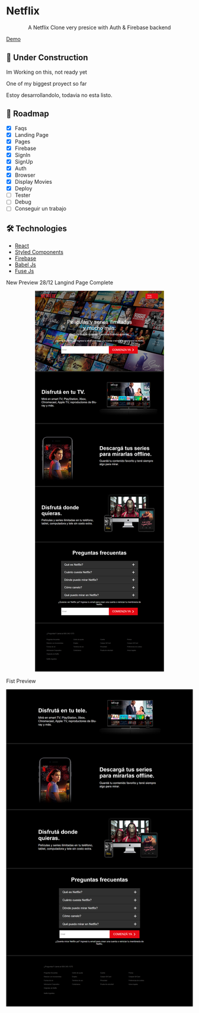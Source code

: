 # Netflix

<p align="center">A Netflix Clone very presice with Auth & Firebase backend</p>

[Demo](https://guido-net.netlify.app)


## 🚧 Under Construction


Im Working on this, not ready yet

One of my biggest proyect so far

Estoy desarrollandolo, todavia no esta listo. 

## 🚧 Roadmap


- [x] Faqs
- [x] Landing Page
- [x] Pages
- [x] Firebase
- [x] SignIn
- [x] SignUp
- [x] Auth
- [x] Browser
- [x] Display Movies
- [x] Deploy
- [ ] Tester
- [ ] Debug
- [ ] Conseguir un trabajo

## 🛠️ Technologies

<ul>
  <li><a href="https://reactjs.org/">React</a></li>
  <li><a href="https://styled-components.com/">Styled Components</a></li>
  <li><a href="https://firebase.google.com/">Firebase</a></li>
<li><a href="https://babeljs.io/">Babel Js</a></li>
<li><a href="https://fusejs.io/">Fuse Js</a></li>
</ul>

New Preview 28/12 Langind Page Complete
<div align="center">
  <img src="https://github.com/GuidoFavara/Netflix-Clone/blob/master/Preview 28-12.png?raw=true"/>
</div>

Fist Preview
<div align="center">
  <img src="https://github.com/GuidoFavara/Netflix-Clone/blob/master/Preview.png?raw=true"/>
</div>

